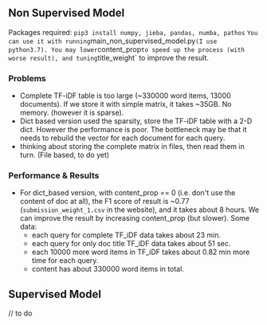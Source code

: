 ## Non Supervised Model
Packages required: `pip3 install numpy, jieba, pandas, numba, pathos`
`
You can use it with running `main_non_supervised_model.py` (I use python3.7).
You may lower `content_prop` to speed up the process (with worse result), and tuning `title_weight` to improve the result.
### Problems
- Complete TF-iDF table is too large (~330000 word items, 13000 documents). If we store it with simple matrix, it takes ~35GB. No memory. (however it is sparse). 
- Dict based version used the sparsity, store the TF-iDF table with a 2-D dict. However the performance is poor. The bottleneck may be that it needs to rebuild the vector for each document for each query.
- thinking about storing the complete matrix in files, then read them in turn. (File based, to do yet)

### Performance & Results
- For dict_based version, with content_prop == 0 (i.e. don't use the content of doc at all), the F1 score of result is ~0.77 (`submission_weight_1.csv` in the website), and it takes about 8 hours. We can improve the result by increasing content_prop (but slower). Some data:
    - each query for complete TF_iDF data takes about 23 min.
    - each query for only doc title TF_iDF data takes about 51 sec.
    - each 10000 more word items in TF_iDF takes about 0.82 min more time for each query.
    - content has about 330000 word items in total.



## Supervised Model
// to do